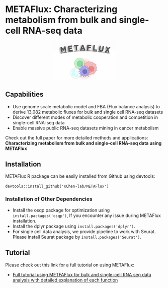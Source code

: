 # METAFlux: Characterizing metabolism from bulk and single-cell RNA-seq data 
<p align="center">
  <img width="200"  src="https://github.com/KChen-lab/METAFlux/blob/main/METAFlux%20logo.jpeg">
</p>

## Capabilities
* Use genome scale metabolic model and FBA (Flux balance analysis) to derive 13,082 metabolic fluxes for bulk and single cell RNA-seq datasets
* Discover different modes of metabolic cooperation and competition in single-cell RNA-seq data
* Enable massive public RNA-seq datasets mining in cancer metabolism


Check out the full paper for more detailed methods and applications: 
**Characterizing metabolism from bulk and single-cell RNA-seq data using METAFlux**

## Installation 
METAFlux R package can be easily installed from Github using devtools:

`devtools::install_github('KChen-lab/METAFlux')`

### Installation of Other Dependencies
* Install the osqp package for optimization using `install.packages('osqp')`, If you encounter any issue during METAFlux installation.
* Install the dplyr package using `install.packages('dplyr')`.
* For single cell data analysis, we provide pipeline to work with Seurat. Please install Seurat package
 by `install.packages('Seurat')`.


## Tutorial
Please check out this link for a full tutorial on using METAFlux:

- [Full tutorial using METFAFlux for bulk and single-cell RNA seq data analysis with detailed explanation of each function](https://htmlpreview.github.io/?https://github.com/KChen-lab/METAFlux/blob/main/Tutorials/pipeline.html)
